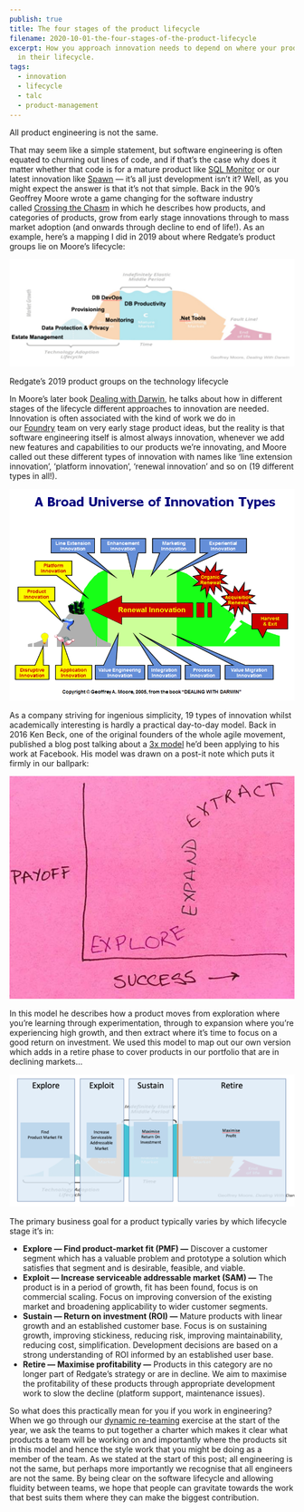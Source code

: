 ```yaml
---
publish: true
title: The four stages of the product lifecycle
filename: 2020-10-01-the-four-stages-of-the-product-lifecycle
excerpt: How you approach innovation needs to depend on where your products are
  in their lifecycle.
tags:
  - innovation
  - lifecycle
  - talc
  - product-management
---
```



All product engineering is not the same.

That may seem like a simple statement, but software engineering is often equated to churning out lines of code, and if that’s the case why does it matter whether that code is for a mature product like [SQL Monitor](https://www.red-gate.com/products/dba/sql-monitor/) or our latest innovation like [Spawn](https://spawn.cc/) — it’s all just development isn’t it? Well, as you might expect the answer is that it’s not that simple. Back in the 90’s Geoffrey Moore wrote a game changing for the software industry called [Crossing the Chasm](https://www.amazon.co.uk/Crossing-Chasm-3rd-Disruptive-Mainstream/dp/0062292986/ref=asc_df_0062292986/?tag=googshopuk-21&linkCode=df0&hvadid=310843183616&hvpos=&hvnetw=g&hvrand=8085158987323133029&hvpone=&hvptwo=&hvqmt=&hvdev=c&hvdvcmdl=&hvlocint=&hvlocphy=1006598&hvtargid=pla-464512051164&psc=1&th=1&psc=1) in which he describes how products, and categories of products, grow from early stage innovations through to mass market adoption (and onwards through decline to end of life!). As an example, here’s a mapping I did in 2019 about where Redgate’s product groups lie on Moore’s lifecycle:

![The technology adoption lifecycle.png](../assets/images/The%20technology%20adoption%20lifecycle.png)

Redgate’s 2019 product groups on the technology lifecycle

In Moore’s later book [Dealing with Darwin](https://www.amazon.co.uk/Dealing-Darwin-Companies-Innovate-Evolution/dp/1841127175/ref=sr_1_1?adgrpid=102902572799&dchild=1&gclid=CjwKCAjw_NX7BRA1EiwA2dpg0vwRFx3ctrU81z4ERQ-jpCwJsaihlLO1VoZSAUTscwMv5D8Q1QvWiRoCefwQAvD_BwE&hvadid=445963435392&hvdev=c&hvlocphy=1006598&hvnetw=g&hvqmt=e&hvrand=13137350016550672658&hvtargid=kwd-297832163682&hydadcr=24405_1748889&keywords=dealing+with+darwin&qid=1601542024&sr=8-1&tag=googhydr-21), he talks about how in different stages of the lifecycle different approaches to innovation are needed. Innovation is often associated with the kind of work we do in our [Foundry](https://www.redgatefoundry.com/) team on very early stage product ideas, but the reality is that software engineering itself is almost always innovation, whenever we add new features and capabilities to our products we’re innovating, and Moore called out these different types of innovation with names like ‘line extension innovation’, ‘platform innovation’, ‘renewal innovation’ and so on (19 different types in all!).

![Geoffrey Moore innovation types.png](../assets/images/Geoffrey%20Moore%20innovation%20types.png)

As a company striving for ingenious simplicity, 19 types of innovation whilst academically interesting is hardly a practical day-to-day model. Back in 2016 Ken Beck, one of the original founders of the whole agile movement, published a blog post talking about a [3x model](https://medium.com/@kentbeck_7670/the-product-development-triathlon-6464e2763c46) he’d been applying to his work at Facebook. His model was drawn on a post-it note which puts it firmly in our ballpark:

![Kent Beck postit.png](../assets/images/Kent%20Beck%20postit.png)

In this model he describes how a product moves from exploration where you’re learning through experimentation, through to expansion where you’re experiencing high growth, and then extract where it’s time to focus on a good return on investment. We used this model to map out our own version which adds in a retire phase to cover products in our portfolio that are in declining markets…

![Explore exploit sustain retire.png](../assets/images/Explore%20exploit%20sustain%20retire.png)

The primary business goal for a product typically varies by which lifecycle stage it’s in:

-   **Explore — Find product-market fit (PMF) —** Discover a customer segment which has a valuable problem and prototype a solution which satisfies that segment and is desirable, feasible, and viable.
-   **Exploit — Increase serviceable addressable market (SAM) —** The product is in a period of growth, fit has been found, focus is on commercial scaling. Focus on improving conversion of the existing market and broadening applicability to wider customer segments.
-   **Sustain — Return on investment (ROI) —** Mature products with linear growth and an established customer base. Focus is on sustaining growth, improving stickiness, reducing risk, improving maintainability, reducing cost, simplification. Development decisions are based on a strong understanding of ROI informed by an established user base.
-   **Retire — Maximise profitability —** Products in this category are no longer part of Redgate’s strategy or are in decline. We aim to maximise the profitability of these products through appropriate development work to slow the decline (platform support, maintenance issues).

So what does this practically mean for you if you work in engineering? When we go through our [dynamic re-teaming](https://medium.com/ingeniouslysimple/team-self-selection-without-the-anxiety-be5a1478c484) exercise at the start of the year, we ask the teams to put together a charter which makes it clear what products a team will be working on and importantly where the products sit in this model and hence the style work that you might be doing as a member of the team. As we stated at the start of this post; all engineering is not the same, but perhaps more importantly we recognise that all engineers are not the same. By being clear on the software lifecycle and allowing fluidity between teams, we hope that people can gravitate towards the work that best suits them where they can make the biggest contribution.

    
